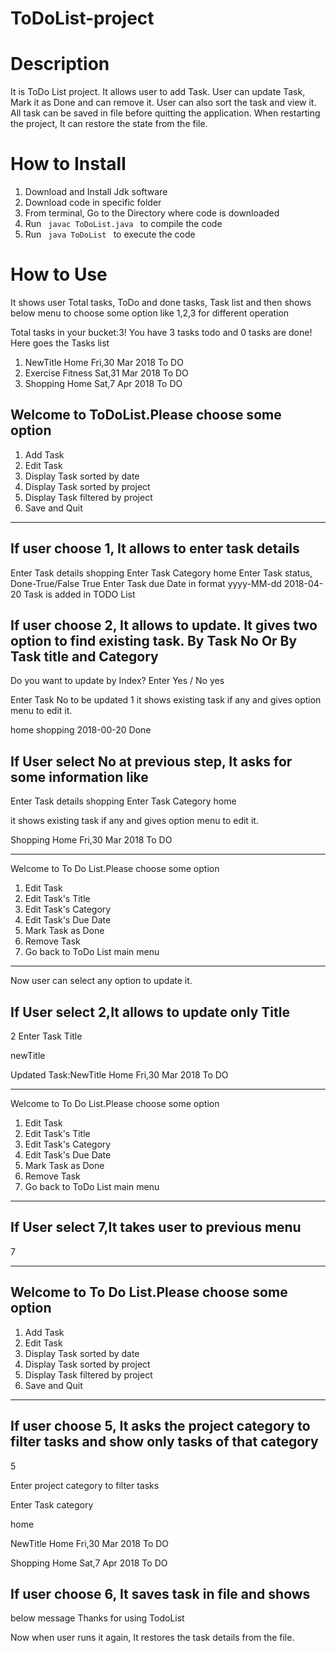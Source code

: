 # ToDoList-project
# Description
It is ToDo List project. It allows user to add Task. User can update Task, Mark it as Done and can remove it. User can also sort the task and view it.
All task can be saved in file before quitting the application.
When restarting the project, It can restore the state from the file.

# How to Install
1. Download and Install Jdk software
2. Download code in specific folder
3. From terminal, Go to the Directory where code is downloaded
4. Run <code> javac ToDoList.java </code> to compile the code
5. Run <code> java ToDoList </code> to execute the code

# How to Use
It shows user Total tasks, ToDo and done tasks, Task list and then shows below menu to choose some option like 1,2,3 for different operation

Total tasks in your bucket:3!
You have 3 tasks todo and 0 tasks are done!
Here goes the Tasks list
1. NewTitle           Home          Fri,30 Mar 2018         To DO
2. Exercise           Fitness          Sat,31 Mar 2018         To DO
3. Shopping           Home          Sat,7 Apr 2018         To DO

Welcome to ToDoList.Please choose some option
-----------------------------------------------
1. Add Task
2. Edit Task
3. Display Task sorted by date
4. Display Task sorted by project
5. Display Task filtered by project
6. Save and Quit 
-----------------------------------------------

If user choose 1, It allows to enter task details
----------------------------------------------
Enter Task details
shopping
Enter Task Category
home
Enter Task status, Done-True/False
True
Enter Task due Date in format yyyy-MM-dd
2018-04-20
Task is added in TODO List

If user choose 2, It allows to update. It gives two option to find existing task. By Task No
Or By Task title and Category
----------------------------------------------

Do you want to update by Index? Enter Yes / No
yes

Enter Task No to be updated
1
it shows existing task if any and gives option menu to edit it.

home  shopping  2018-00-20  Done

If User select No at previous step, It asks for some information like
-----------------------------------------------

Enter Task details
shopping
Enter Task Category
home

it shows existing task if any and gives option menu to edit it.

Shopping           Home          Fri,30 Mar 2018         To DO

-----------------------------------------------
Welcome to To Do List.Please choose some option
1. Edit Task
2. Edit Task's Title
3. Edit Task's Category
4. Edit Task's Due Date
5. Mark Task as Done
6. Remove Task
7. Go back to ToDo List main menu
-----------------------------------------------

Now user can select any option to update it.

If User select 2,It allows to update only Title
-----------------------------------------------

2
Enter Task Title

newTitle

Updated Task:NewTitle           Home          Fri,30 Mar 2018         To DO

-----------------------------------------------
Welcome to To Do List.Please choose some option
1. Edit Task
2. Edit Task's Title
3. Edit Task's Category
4. Edit Task's Due Date
5. Mark Task as Done
6. Remove Task
7. Go back to ToDo List main menu
-----------------------------------------------

If User select 7,It takes user to previous menu
-----------------------------------------------
7

-----------------------------------------------
Welcome to To Do List.Please choose some option
-----------------------------------------------
1. Add Task
2. Edit Task
3. Display Task sorted by date
4. Display Task sorted by project
5. Display Task filtered by project
6. Save and Quit
--------------------------------------------------------

If user choose 5, It asks the project category to filter tasks and show only tasks of that category
---------------------------------------------------------
5

Enter project category to filter tasks

Enter Task category

home

NewTitle           Home          Fri,30 Mar 2018         To DO

Shopping           Home          Sat,7 Apr 2018         To DO

If user choose 6, It saves task in file and shows
-------------------------------------------------
below message
Thanks for using TodoList

Now when user runs it again, It restores the task details from the file.
